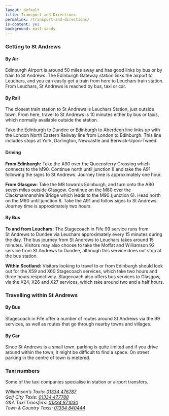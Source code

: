 ```yaml
---
layout: default
title: Transport and Directions
permalink: /transport-and-directions/
is-content: yes
background: east-sands
---
```


### Getting to St Andrews

#### By Air 

Edinburgh Airport is around 50 miles away and has good links by bus or by train to St Andrews. The Edinburgh Gateway station links the airport to Leuchars, and you can easily get a train from here to Leuchars train station. From Leuchars, St Andrews is reached by bus, taxi or car. 

#### By Rail

The closest train station to St Andrews is Leuchars Station, just outside town. From here, travel to St Andrews is 10 minutes either by bus or taxis, which normally available outside the station. 

Take the Edinburgh to Dundee or Edinburgh to Aberdeen line links up with the London North Eastern Railway line from London to Edinburgh. This line includes stops at York, Darlington, Newcastle and Berwick-Upon-Tweed. 

#### Driving 

__From Edinburgh:__ Take the A90 over the Queensferry Crossing which connects to the M90. Continue north until junction 8 and take the A91 following the signs to St Andrews. Journey time is approximately one hour.

__From Glasgow:__ Take the M8 towards Edinburgh, and turn onto the A80 seven miles outside Glasgow. Continue on the M80 over the Clackmannanshire Bridge which leads to the M90 (junction 6). Head north on the M90 until junction 8. Take the A91 and follow signs to St Andrews. Journey time is approximately two hours.

#### By Bus 

__To and from Leuchars:__
The Stagecoach in Fife 99 service runs from St Andrews to Dundee via Leuchars approximately every 15 minutes during the day. The bus journey from St Andrews to Leuchars takes around 15 minutes. Visitors may also choose to take the Moffat and Williamson 92 service from St Andrews to Dundee, although this service does not stop at the bus station.

__Within Scotland:__
Visitors looking to travel to or from Edinburgh should look out for the X59 and X60 Stagecoach services, which take two hours and three hours respectively. Stagecoach also offers bus services to Glasgow, via the X24, X26 and X27 services, which take around two and a half hours.

### Travelling within St Andrews 

#### By Bus 

Stagecoach in Fife offer a number of routes around St Andrews via the 99 services, as well as routes that go through nearby towns and villages.

#### By Car

Since St Andrews is a small town, parking is quite limited and if you drive around within the town, it might be difficult to find a space. On street parking in the centre of town is metered.

### Taxi numbers 

Some of the taxi companies specialise in station or airport transfers. 

<address>Williamson’s Taxis: <a href="tel:+441334476787">01334 476787</a></address>
<address>Golf City Taxis: <a href="tel:+441334477788">01334 477788</a></address>
<address>G&A Taxi Transfers: <a href="tel:+441334871030">01334 871030</a></address>
<address>Town & Country Taxis: <a href="tel:+441334840444">01334 840444</a></address>
